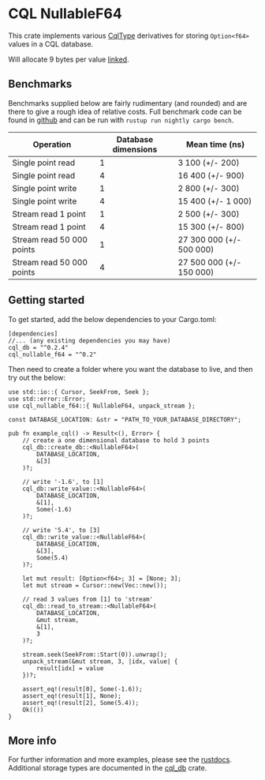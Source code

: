 # CQL NullableF64
This crate implements various [CqlType](https://docs.rs/cql_model/0.2/cql_model/trait.CqlType.html) derivatives for storing `Option<f64>` values in a CQL database.

Will allocate 9 bytes per value [linked](https://docs.rs/cql_db/0.2/cql_db/fn.link_dimensions.html).

## Benchmarks
Benchmarks supplied below are fairly rudimentary (and rounded) and are there to give a rough idea of relative costs.
Full benchmark code can be found in [github](https://github.com/AndrewSisley/CQLDb/tree/master/cql_storage_types/cql_nullable_f64) and can be run with
`rustup run nightly cargo bench`.

Operation | Database dimensions | Mean time (ns)
--- | --- | ---
Single point read | 1 | 3 100 (+/- 200)
Single point read | 4 | 16 400 (+/- 900)
Single point write | 1 | 2 800 (+/- 300)
Single point write | 4 | 15 400 (+/- 1 000)
Stream read 1 point | 1 | 2 500 (+/- 300)
Stream read 1 point | 4 | 15 300 (+/- 800)
Stream read 50 000 points | 1 | 27 300 000 (+/- 500 000)
Stream read 50 000 points | 4 | 27 500 000 (+/- 150 000)

## Getting started
To get started, add the below dependencies to your Cargo.toml:

```
[dependencies]
//... (any existing dependencies you may have)
cql_db = "^0.2.4"
cql_nullable_f64 = "^0.2"
```

Then need to create a folder where you want the database to live, and then try out the below:

```
use std::io::{ Cursor, SeekFrom, Seek };
use std::error::Error;
use cql_nullable_f64::{ NullableF64, unpack_stream };

const DATABASE_LOCATION: &str = "PATH_TO_YOUR_DATABASE_DIRECTORY";

pub fn example_cql() -> Result<(), Error> {
    // create a one dimensional database to hold 3 points
    cql_db::create_db::<NullableF64>(
        DATABASE_LOCATION,
        &[3]
    )?;

    // write '-1.6', to [1]
    cql_db::write_value::<NullableF64>(
        DATABASE_LOCATION,
        &[1],
        Some(-1.6)
    )?;

    // write '5.4', to [3]
    cql_db::write_value::<NullableF64>(
        DATABASE_LOCATION,
        &[3],
        Some(5.4)
    )?;

    let mut result: [Option<f64>; 3] = [None; 3];
    let mut stream = Cursor::new(Vec::new());

    // read 3 values from [1] to 'stream'
    cql_db::read_to_stream::<NullableF64>(
        DATABASE_LOCATION,
        &mut stream,
        &[1],
        3
    )?;

    stream.seek(SeekFrom::Start(0)).unwrap();
    unpack_stream(&mut stream, 3, |idx, value| {
        result[idx] = value
    })?;

    assert_eq!(result[0], Some(-1.6));
    assert_eq!(result[1], None);
    assert_eq!(result[2], Some(5.4));
    Ok(())
}
```

## More info
For further information and more examples, please see the [rustdocs](https://docs.rs/cql_nullable_f64).  Additional storage types are documented in the [cql_db](https://crates.io/crates/cql_db) crate.
